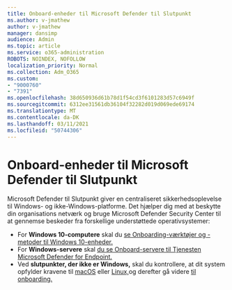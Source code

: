 ```yaml
---
title: Onboard-enheder til Microsoft Defender til Slutpunkt
ms.author: v-jmathew
author: v-jmathew
manager: dansimp
audience: Admin
ms.topic: article
ms.service: o365-administration
ROBOTS: NOINDEX, NOFOLLOW
localization_priority: Normal
ms.collection: Adm_O365
ms.custom:
- "9000760"
- "7391"
ms.openlocfilehash: 38d650936d61b78d1f54cd3f6101283d57c6949f
ms.sourcegitcommit: 6312ee31561db36104f32282d019d069ede69174
ms.translationtype: MT
ms.contentlocale: da-DK
ms.lasthandoff: 03/11/2021
ms.locfileid: "50744306"
---
```

# <a name="onboard-devices-to-microsoft-defender-for-endpoint"></a>Onboard-enheder til Microsoft Defender til Slutpunkt

Microsoft Defender til Slutpunkt giver en centraliseret sikkerhedsoplevelse til Windows- og ikke-Windows-platforme. Det hjælper dig med at beskytte din organisations netværk og bruge Microsoft Defender Security Center til at gennemse beskeder fra forskellige understøttede operativsystemer:

- For **Windows 10-computere** skal du [se Onboarding-værktøjer og -metoder til Windows 10-enheder.](https://go.microsoft.com/fwlink/?linkid=2143460)
- For **Windows-servere** skal [du se Onboard-servere til Tjenesten Microsoft Defender for Endpoint.](https://go.microsoft.com/fwlink/?linkid=2143627)
- Ved **slutpunkter, der ikke er Windows,** skal du kontrollere, at dit system opfylder kravene til [macOS](https://go.microsoft.com/fwlink/?linkid=2143461) eller [Linux,](https://go.microsoft.com/fwlink/?linkid=2143462)og derefter gå videre [til onboarding.](https://go.microsoft.com/fwlink/?linkid=2143628)
